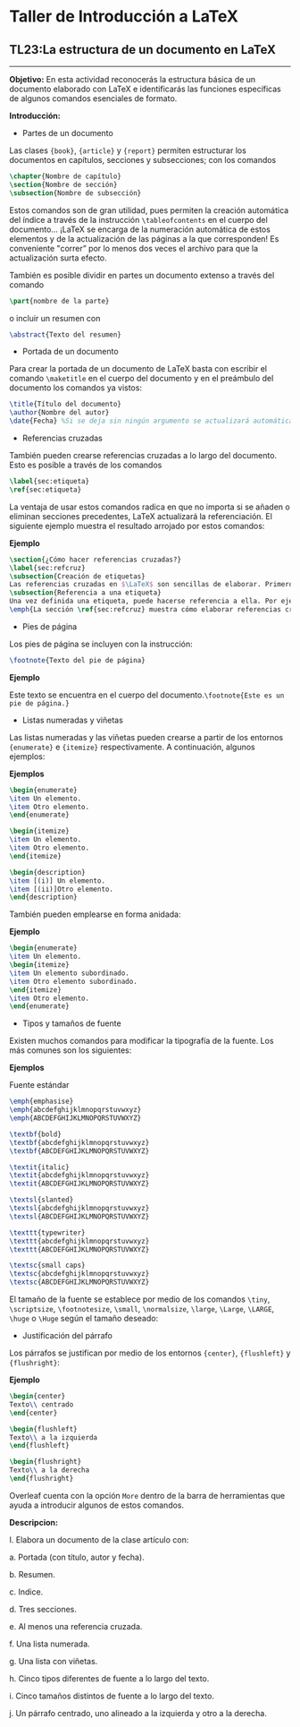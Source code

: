 # Taller de Introducción a LaTeX

## TL23:La estructura de un documento en LaTeX

---

**Objetivo:** En esta actividad reconocerás la estructura básica de un documento elaborado con LaTeX e identificarás las funciones específicas de algunos comandos esenciales de formato.

**Introducción:** 

* Partes de un documento

Las clases `{book}`, `{article}` y `{report}` permiten estructurar los documentos en capítulos, secciones y subsecciones; con los comandos

```latex
\chapter{Nombre de capítulo} 
\section{Nombre de sección} 
\subsection{Nombre de subsección}
```

Estos comandos son de gran utilidad, pues permiten la creación automática del índice a través de la instrucción `\tableofcontents` en el cuerpo del documento... ¡LaTeX se encarga de la numeración automática de estos elementos y de la actualización de las páginas a la que corresponden! Es conveniente "correr” por lo menos dos veces el archivo para que la actualización surta efecto.

También es posible dividir en partes un documento extenso a través del comando 

```latex
\part{nombre de la parte}
```

o incluir un resumen con 

```latex
\abstract{Texto del resumen}
```

* Portada de un documento

Para crear la portada de un documento de LaTeX basta con escribir el comando `\maketitle` en el cuerpo del documento y en el preámbulo del documento los comandos ya vistos: 

```latex
\title{Título del documento}
\author{Nombre del autor}
\date{Fecha} %Si se deja sin ningún argumento se actualizará automáticamente la fecha.
```

* Referencias cruzadas 

También pueden crearse referencias cruzadas a lo largo del documento. Esto es posible a través de los comandos

```latex
\label{sec:etiqueta}
\ref{sec:etiqueta}
```

La ventaja de usar estos comandos radica en que no importa si se añaden o eliminan secciones precedentes, LaTeX actualizará la referenciación. El siguiente ejemplo muestra el resultado arrojado por estos comandos:

**Ejemplo**

```latex
\section{¿Cómo hacer referencias cruzadas?}
\label{sec:refcruz}
\subsection{Creación de etiquetas}
Las referencias cruzadas en $\LaTeX$ son sencillas de elaborar. Primero, es necesario crear una etiqueta. El nombre de la etiqueta de la sección \emph{¿Cómo hacer referencias cruzadas?} es refcruz.
\subsection{Referencia a una etiqueta}
Una vez definida una etiqueta, puede hacerse referencia a ella. Por ejemplo:
\emph{La sección \ref{sec:refcruz} muestra cómo elaborar referencias cruzadas}.
```

* Pies de página 

Los pies de página se incluyen con la instrucción:

```latex
\footnote{Texto del pie de página}
```

**Ejemplo**

Este texto se encuentra en el cuerpo del documento.`\footnote{Este es un pie de página.}`

* Listas numeradas y viñetas

Las listas numeradas y las viñetas pueden crearse a partir de los entornos `{enumerate}` e `{itemize}` respectivamente.  A continuación, algunos ejemplos:

**Ejemplos**

```latex
\begin{enumerate}
\item Un elemento.
\item Otro elemento.
\end{enumerate} 
```

```latex
\begin{itemize}
\item Un elemento.
\item Otro elemento.
\end{itemize}
```

```latex
\begin{description}
\item [(i)] Un elemento.
\item [(ii)]Otro elemento.
\end{description}
```

También pueden emplearse en forma anidada:

**Ejemplo**

```latex
\begin{enumerate}
\item Un elemento.
\begin{itemize}
\item Un elemento subordinado.
\item Otro elemento subordinado.
\end{itemize}
\item Otro elemento.
\end{enumerate}
```

* Tipos y tamaños de fuente

Existen muchos comandos para modificar la tipografía de la fuente. Los más comunes son los siguientes:

**Ejemplos**

Fuente estándar

```latex
\emph{emphasise}
\emph{abcdefghijklmnopqrstuvwxyz}
\emph{ABCDEFGHIJKLMNOPQRSTUVWXYZ}
```

```latex
\textbf{bold}
\textbf{abcdefghijklmnopqrstuvwxyz}
\textbf{ABCDEFGHIJKLMNOPQRSTUVWXYZ}
```

```latex
\textit{italic}
\textit{abcdefghijklmnopqrstuvwxyz}
\textit{ABCDEFGHIJKLMNOPQRSTUVWXYZ}
```

```latex
\textsl{slanted}
\textsl{abcdefghijklmnopqrstuvwxyz}
\textsl{ABCDEFGHIJKLMNOPQRSTUVWXYZ}
```

```latex
\texttt{typewriter}
\texttt{abcdefghijklmnopqrstuvwxyz}
\texttt{ABCDEFGHIJKLMNOPQRSTUVWXYZ}
```

```latex
\textsc{small caps}
\textsc{abcdefghijklmnopqrstuvwxyz}
\textsc{ABCDEFGHIJKLMNOPQRSTUVWXYZ}
```

El tamaño de la fuente se establece por medio de los comandos `\tiny`, `\scriptsize`, `\footnotesize`, `\small`, `\normalsize`, `\large`, `\Large`, `\LARGE`, `\huge` o `\Huge` según el tamaño deseado:

* Justificación del párrafo

Los párrafos se justifican por medio de los entornos `{center}`, `{flushleft}` y `{flushright}`:

**Ejemplo**

```latex
\begin{center}
Texto\\ centrado
\end{center}
```

```latex
\begin{flushleft}
Texto\\ a la izquierda
\end{flushleft}
```

```latex
\begin{flushright}
Texto\\ a la derecha
\end{flushright}
```

Overleaf cuenta con la opción `More` dentro de la barra de herramientas que ayuda a introducir algunos de estos comandos.

**Descripcion:**

I. Elabora un documento de la clase artículo con: 

a. Portada (con título, autor y fecha). 

b. Resumen. 

c. Indice. 

d. Tres secciones. 

e. Al menos una referencia cruzada. 

f. Una lista numerada. 

g. Una lista con viñetas. 

h. Cinco tipos diferentes de fuente a lo largo del texto. 

i. Cinco tamaños distintos de fuente a lo largo del texto. 

j. Un párrafo centrado, uno alineado a la izquierda y otro a la derecha. 

